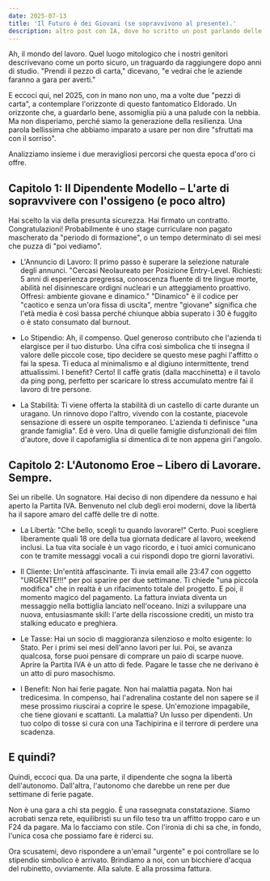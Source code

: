 ```yaml
---
date: 2025-07-13
title: 'Il Futuro è dei Giovani (se sopravvivono al presente).'
description: altro post con IA, dove ho scritto un post parlando delle condizioni lavorative dei giovani oggi
---
```


Ah, il mondo del lavoro. Quel luogo mitologico che i nostri genitori descrivevano come un porto sicuro, un traguardo da raggiungere dopo anni di studio. "Prendi il pezzo di carta," dicevano, "e vedrai che le aziende faranno a gara per averti."

E eccoci qui, nel 2025, con in mano non uno, ma a volte due "pezzi di carta", a contemplare l'orizzonte di questo fantomatico Eldorado. Un orizzonte che, a guardarlo bene, assomiglia più a una palude con la nebbia. Ma non disperiamo, perché siamo la generazione della resilienza. Una parola bellissima che abbiamo imparato a usare per non dire "sfruttati ma con il sorriso".

Analizziamo insieme i due meravigliosi percorsi che questa epoca d'oro ci offre.

## Capitolo 1: Il Dipendente Modello – L'arte di sopravvivere con l'ossigeno (e poco altro)
Hai scelto la via della presunta sicurezza. Hai firmato un contratto. Congratulazioni! Probabilmente è uno stage curriculare non pagato mascherato da "periodo di formazione", o un tempo determinato di sei mesi che puzza di "poi vediamo".

* L'Annuncio di Lavoro: Il primo passo è superare la selezione naturale degli annunci. "Cercasi Neolaureato per Posizione Entry-Level. Richiesti: 5 anni di esperienza pregressa, conoscenza fluente di tre lingue morte, abilità nel disinnescare ordigni nucleari e un atteggiamento proattivo. Offresi: ambiente giovane e dinamico." "Dinamico" è il codice per "caotico e senza un'ora fissa di uscita", mentre "giovane" significa che l'età media è così bassa perché chiunque abbia superato i 30 è fuggito o è stato consumato dal burnout.

* Lo Stipendio: Ah, il compenso. Quel generoso contributo che l'azienda ti elargisce per il tuo disturbo. Una cifra così simbolica che ti insegna il valore delle piccole cose, tipo decidere se questo mese paghi l'affitto o fai la spesa. Ti educa al minimalismo e al digiuno intermittente, trend attualissimi. I benefit? Certo! Il caffè gratis (dalla macchinetta) e il tavolo da ping pong, perfetto per scaricare lo stress accumulato mentre fai il lavoro di tre persone.

* La Stabilità: Ti viene offerta la stabilità di un castello di carte durante un uragano. Un rinnovo dopo l'altro, vivendo con la costante, piacevole sensazione di essere un ospite temporaneo. L'azienda ti definisce "una grande famiglia". Ed è vero. Una di quelle famiglie disfunzionali dei film d'autore, dove il capofamiglia si dimentica di te non appena giri l'angolo.

## Capitolo 2: L'Autonomo Eroe – Libero di Lavorare. Sempre.
Sei un ribelle. Un sognatore. Hai deciso di non dipendere da nessuno e hai aperto la Partita IVA. Benvenuto nel club degli eroi moderni, dove la libertà ha il sapore amaro del caffè delle tre di notte.

* La Libertà: "Che bello, scegli tu quando lavorare!" Certo. Puoi scegliere liberamente quali 18 ore della tua giornata dedicare al lavoro, weekend inclusi. La tua vita sociale è un vago ricordo, e i tuoi amici comunicano con te tramite messaggi vocali a cui rispondi dopo tre giorni lavorativi.

* Il Cliente: Un'entità affascinante. Ti invia email alle 23:47 con oggetto "URGENTE!!!" per poi sparire per due settimane. Ti chiede "una piccola modifica" che in realtà è un rifacimento totale del progetto. E poi, il momento magico del pagamento. La fattura inviata diventa un messaggio nella bottiglia lanciato nell'oceano. Inizi a sviluppare una nuova, entusiasmante skill: l'arte della riscossione crediti, un misto tra stalking educato e preghiera.

* Le Tasse: Hai un socio di maggioranza silenzioso e molto esigente: lo Stato. Per i primi sei mesi dell'anno lavori per lui. Poi, se avanza qualcosa, forse puoi pensare di comprare un paio di scarpe nuove. Aprire la Partita IVA è un atto di fede. Pagare le tasse che ne derivano è un atto di puro masochismo.

* I Benefit: Non hai ferie pagate. Non hai malattia pagata. Non hai tredicesima. In compenso, hai l'adrenalina costante del non sapere se il mese prossimo riuscirai a coprire le spese. Un'emozione impagabile, che tiene giovani e scattanti. La malattia? Un lusso per dipendenti. Un tuo colpo di tosse si cura con una Tachipirina e il terrore di perdere una scadenza.

## E quindi?
Quindi, eccoci qua. Da una parte, il dipendente che sogna la libertà dell'autonomo. Dall'altra, l'autonomo che darebbe un rene per due settimane di ferie pagate.

Non è una gara a chi sta peggio. È una rassegnata constatazione. Siamo acrobati senza rete, equilibristi su un filo teso tra un affitto troppo caro e un F24 da pagare. Ma lo facciamo con stile. Con l'ironia di chi sa che, in fondo, l'unica cosa che possiamo fare è riderci su.

Ora scusatemi, devo rispondere a un'email "urgente" e poi controllare se lo stipendio simbolico è arrivato. Brindiamo a noi, con un bicchiere d'acqua del rubinetto, ovviamente. Alla salute. E alla prossima fattura.